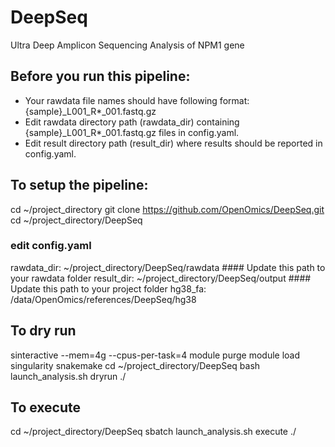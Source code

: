 # DeepSeq
Ultra Deep Amplicon Sequencing Analysis of NPM1 gene

## Before you run this pipeline:
- Your rawdata file names should have following format: {sample}_L001_R*_001.fastq.gz
- Edit rawdata directory path (rawdata_dir) containing {sample}_L001_R*_001.fastq.gz files in config.yaml.
- Edit result directory path (result_dir) where results should be reported in config.yaml.

## To setup the pipeline:
cd ~/project_directory
git clone https://github.com/OpenOmics/DeepSeq.git
cd ~/project_directory/DeepSeq

### edit config.yaml
rawdata_dir: ~/project_directory/DeepSeq/rawdata #### Update this path to your rawdata folder
result_dir: ~/project_directory/DeepSeq/output #### Update this path to your project folder
hg38_fa: /data/OpenOmics/references/DeepSeq/hg38


## To dry run
sinteractive --mem=4g --cpus-per-task=4
module purge
module load singularity snakemake
cd ~/project_directory/DeepSeq
bash launch_analysis.sh dryrun ./

## To execute
cd ~/project_directory/DeepSeq
sbatch launch_analysis.sh execute ./
